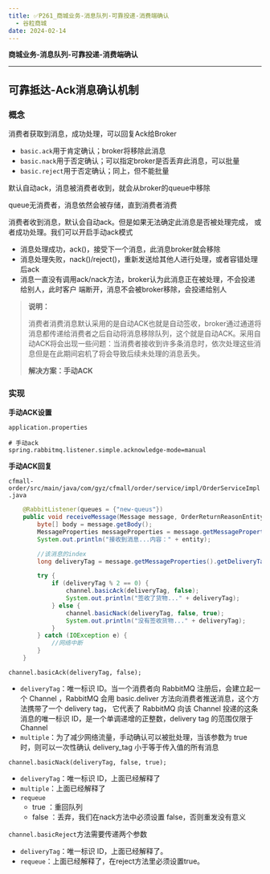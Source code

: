 ```yaml
---
title: ✅P261_商城业务-消息队列-可靠投递-消费端确认
  - 谷粒商城
date: 2024-02-14
---
```


<!-- more -->

**商城业务-消息队列-可靠投递-消费端确认**

---

## 可靠抵达-Ack消息确认机制

### 概念

消费者获取到消息，成功处理，可以回复Ack给Broker

- `basic.ack`用于肯定确认；broker将移除此消息
- `basic.nack`用于否定确认；可以指定broker是否丢弃此消息，可以批量
- `basic.reject`用于否定确认；同上，但不能批量

默认自动ack，消息被消费者收到，就会从broker的queue中移除

queue无消费者，消息依然会被存储，直到消费者消费

消费者收到消息，默认会自动ack。但是如果无法确定此消息是否被处理完成， 或者成功处理。我们可以开启手动ack模式

- 消息处理成功，ack()，接受下一个消息，此消息broker就会移除
- 消息处理失败，nack()/reject()，重新发送给其他人进行处理，或者容错处理后ack
- 消息一直没有调用ack/nack方法，broker认为此消息正在被处理，不会投递给别人，此时客户 端断开，消息不会被broker移除，会投递给别人

> **说明：**
>  
> 消费者消费消息默认采用的是自动ACK也就是自动签收，broker通过通道将消息都传递给消费者之后自动将消息移除队列，这个就是自动ACK。采用自动ACK将会出现一些问题：当消费者接收到许多条消息时，依次处理这些消息但是在此期间宕机了将会导致后续未处理的消息丢失。
>  
> **解决方案：手动ACK**


### 实现

**手动ACK设置**

`application.properties`

```properties
# 手动ack
spring.rabbitmq.listener.simple.acknowledge-mode=manual
```

**手动ACK回复**

`cfmall-order/src/main/java/com/gyz/cfmall/order/service/impl/OrderServiceImpl.java`

```java
    @RabbitListener(queues = {"new-queus"})
    public void receiveMessage(Message message, OrderReturnReasonEntity entity, Channel channel) {
        byte[] body = message.getBody();
        MessageProperties messageProperties = message.getMessageProperties();
        System.out.println("接收到消息...内容：" + entity);

        //该消息的index
        long deliveryTag = message.getMessageProperties().getDeliveryTag();

        try {
            if (deliveryTag % 2 == 0) {
                channel.basicAck(deliveryTag, false);
                System.out.println("签收了货物..." + deliveryTag);
            } else {
                channel.basicNack(deliveryTag, false, true);
                System.out.println("没有签收货物..." + deliveryTag);
            }
        } catch (IOException e) {
            //网络中断
        }
    }
```

`channel.basicAck(deliveryTag, false);`

- `deliveryTag`：唯一标识 ID。当一个消费者向 RabbitMQ 注册后，会建立起一个 Channel ，RabbitMQ 会用 basic.deliver 方法向消费者推送消息，这个方法携带了一个 delivery tag， 它代表了 RabbitMQ 向该 Channel 投递的这条消息的唯一标识 ID，是一个单调递增的正整数，delivery tag 的范围仅限于 Channel
- `multiple`：为了减少网络流量，手动确认可以被批处理，当该参数为 true 时，则可以一次性确认 delivery_tag 小于等于传入值的所有消息

`channel.basicNack(deliveryTag, false, true);`

- `deliveryTag`：唯一标识 ID，上面已经解释了
- `multiple`：上面已经解释了
- `requeue` 
   - true ：重回队列
   - false ：丢弃，我们在nack方法中必须设置 false，否则重发没有意义

`channel.basicReject`方法需要传递两个参数

- `deliveryTag`：唯一标识 ID，上面已经解释了。
- `requeue`：上面已经解释了，在reject方法里必须设置true。
